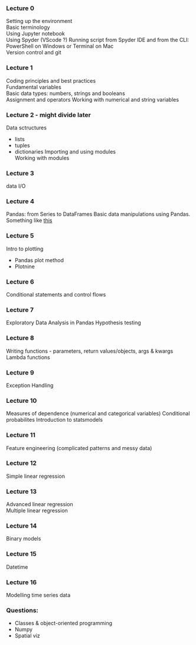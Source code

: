 ### Lecture 0

Setting up the environment  
Basic terminology  
Using Jupyter notebook  
Using Spyder  (VScode ?)
Running script from Spyder IDE and from the CLI: PowerShell on Windows or Terminal on Mac  
Version control and git  

### Lecture 1

Coding principles and best practices  
Fundamental variables  
Basic data types: numbers, strings and booleans  
Assignment and operators 
Working with numerical and string variables

### Lecture 2  - might divide later

Data sctructures  
- lists
- tuples
- dictionaries 
Importing and using modules  
Working with modules

### Lecture 3
data I/O  

### Lecture 4
Pandas: from Series to DataFrames 
Basic data manipulations using Pandas. Something like <a href="https://github.com/peterduronelly/Scientific-Python/blob/master/class9.ipynb"> this</a>  


### Lecture 5
Intro to plotting   
- Pandas plot method
- Plotnine

### Lecture 6
Conditional statements and control flows  

### Lecture 7
Exploratory Data Analysis in Pandas
Hypothesis testing

### Lecture 8
Writing functions - parameters, return values/objects, args & kwargs  
Lambda functions  

### Lecture 9
Exception Handling  

### Lecture 10
Measures of dependence (numerical and categorical variables)
Conditional probabilites
Introduction to statsmodels

### Lecture 11
Feature engineering (complicated patterns and messy data) 

### Lecture 12
Simple linear regression

### Lecture 13
Advanced linear regression  
Multiple linear regression  

### Lecture 14
Binary models

### Lecture 15
Datetime

### Lecture 16
Modelling time series data 


### Questions:
- Classes & object-oriented programming
- Numpy
- Spatial viz
